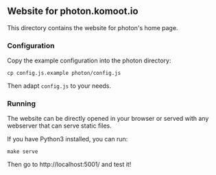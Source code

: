 ## Website for photon.komoot.io

This directory contains the website for photon's home page.

### Configuration

Copy the example configuration into the photon directory:

```
cp config.js.example photon/config.js
```

Then adapt `config.js` to your needs.

### Running

The website can be directly opened in your browser or served with any
webserver that can serve static files.

If you have Python3 installed, you can run:

```
make serve
```

Then go to http://localhost:5001/ and test it!
